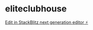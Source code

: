 # eliteclubhouse

[Edit in StackBlitz next generation editor ⚡️](https://stackblitz.com/~/github.com/JBroNoDak/eliteclubhouse)